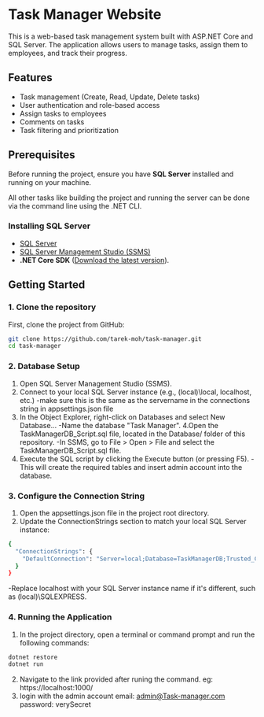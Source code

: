 # Task Manager Website

This is a web-based task management system built with ASP.NET Core and SQL Server. The application allows users to manage tasks, assign them to employees, and track their progress.

## Features

- Task management (Create, Read, Update, Delete tasks)
- User authentication and role-based access
- Assign tasks to employees
- Comments on tasks
- Task filtering and prioritization

## Prerequisites

Before running the project, ensure you have **SQL Server** installed and running on your machine. 

All other tasks like building the project and running the server can be done via the command line using the .NET CLI.

### Installing SQL Server

- [SQL Server](https://www.microsoft.com/en-us/sql-server)
- [SQL Server Management Studio (SSMS)](https://docs.microsoft.com/en-us/sql/ssms/download-sql-server-management-studio-ssms)
- **.NET Core SDK** ([Download the latest version](https://dotnet.microsoft.com/download)).

## Getting Started

### 1. Clone the repository

First, clone the project from GitHub:

```bash
git clone https://github.com/tarek-moh/task-manager.git
cd task-manager
```
### 2. Database Setup
1. Open SQL Server Management Studio (SSMS).
2. Connect to your local SQL Server instance (e.g., (local)\local, localhost, etc.)
   -make sure this is the same as the servername in the connections string in appsettings.json file
3. In the Object Explorer, right-click on Databases and select New Database...
   -Name the database "Task Manager".
4.Open the TaskManagerDB_Script.sql file, located in the Database/ folder of this repository.
   -In SSMS, go to File > Open > File and select the TaskManagerDB_Script.sql file.
5. Execute the SQL script by clicking the Execute button (or pressing F5).
   -This will create the required tables and insert admin account into the database.
### 3. Configure the Connection String
1. Open the appsettings.json file in the project root directory.
2. Update the ConnectionStrings section to match your local SQL Server instance:
```bash
{
  "ConnectionStrings": {
    "DefaultConnection": "Server=local;Database=TaskManagerDB;Trusted_Connection=True;MultipleActiveResultSets=true"
  }
}
```
-Replace localhost with your SQL Server instance name if it's different, such as (local)\SQLEXPRESS.
### 4. Running the Application
1. In the project directory, open a terminal or command prompt and run the following commands:
```bash
dotnet restore
dotnet run
```
2. Navigate to the link provided after runing the command. eg: https://localhost:1000/
3. login with the admin account email: admin@Task-manager.com    password: verySecret
